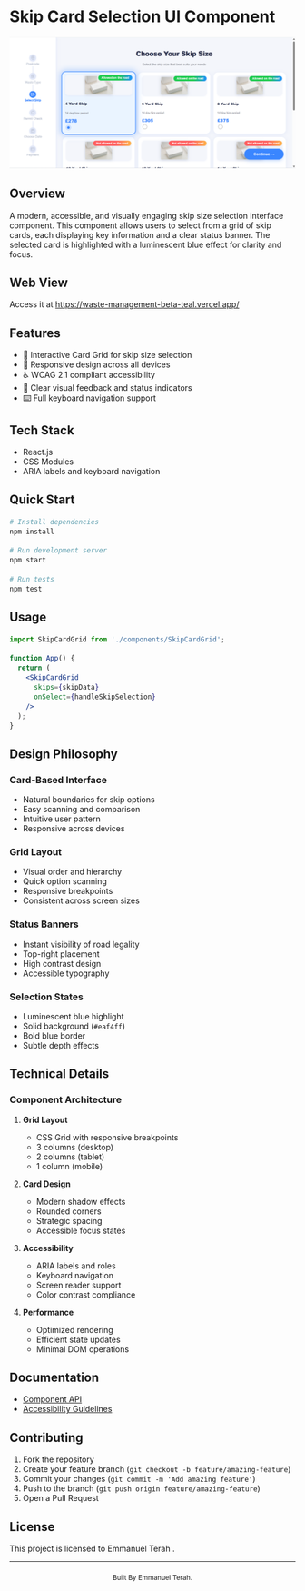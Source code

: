 # Skip Card Selection UI Component

<div align="center">
  <img src="/src/images/preview.png" alt="Skip Card Selection Preview" width="600"/>
</div>

## Overview

A modern, accessible, and visually engaging skip size selection interface component. This component allows users to select from a grid of skip cards, each displaying key information and a clear status banner. The selected card is highlighted with a luminescent blue effect for clarity and focus.

## Web View

Access it at https://waste-management-beta-teal.vercel.app/

## Features

- 🎯 Interactive Card Grid for skip size selection
- 📱 Responsive design across all devices
- ♿ WCAG 2.1 compliant accessibility
- 🎨 Clear visual feedback and status indicators
- ⌨️ Full keyboard navigation support

## Tech Stack

- React.js
- CSS Modules
- ARIA labels and keyboard navigation

## Quick Start

```bash
# Install dependencies
npm install

# Run development server
npm start

# Run tests
npm test
```

## Usage

```jsx
import SkipCardGrid from './components/SkipCardGrid';

function App() {
  return (
    <SkipCardGrid 
      skips={skipData}
      onSelect={handleSkipSelection}
    />
  );
}
```

## Design Philosophy

### Card-Based Interface
- Natural boundaries for skip options
- Easy scanning and comparison
- Intuitive user pattern
- Responsive across devices

### Grid Layout
- Visual order and hierarchy
- Quick option scanning
- Responsive breakpoints
- Consistent across screen sizes

### Status Banners
- Instant visibility of road legality
- Top-right placement
- High contrast design
- Accessible typography

### Selection States
- Luminescent blue highlight
- Solid background (`#eaf4ff`)
- Bold blue border
- Subtle depth effects

## Technical Details

### Component Architecture

1. **Grid Layout**
   - CSS Grid with responsive breakpoints
   - 3 columns (desktop)
   - 2 columns (tablet)
   - 1 column (mobile)

2. **Card Design**
   - Modern shadow effects
   - Rounded corners
   - Strategic spacing
   - Accessible focus states

3. **Accessibility**
   - ARIA labels and roles
   - Keyboard navigation
   - Screen reader support
   - Color contrast compliance

4. **Performance**
   - Optimized rendering
   - Efficient state updates
   - Minimal DOM operations

## Documentation

- [Component API](./docs/skip-card.md)
- [Accessibility Guidelines](./docs/accessibility.md)

## Contributing

1. Fork the repository
2. Create your feature branch (`git checkout -b feature/amazing-feature`)
3. Commit your changes (`git commit -m 'Add amazing feature'`)
4. Push to the branch (`git push origin feature/amazing-feature`)
5. Open a Pull Request

## License

This project is licensed to Emmanuel Terah .

---

<div align="center">
  <sub>Built By Emmanuel Terah.</sub>
</div>
